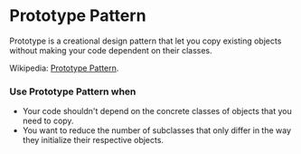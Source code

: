 # Prototype Pattern

Prototype is a creational design pattern that let you copy existing objects without making your code dependent on their classes.

Wikipedia: [Prototype Pattern](https://en.wikipedia.org/wiki/Prototype_pattern).

### Use Prototype Pattern when

* Your code shouldn't depend on the concrete classes of objects that you need to copy.
* You want to reduce the number of subclasses that only differ in the way they initialize their respective objects.
